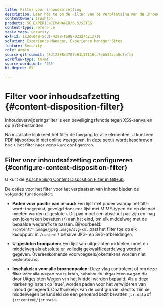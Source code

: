 ```yaml
---
title: Filter voor inhoudsafzetting
description: Leer hoe te om de Filter van de Verplaatsing van de Inhoud te gebruiken om aanvallen van XSS te verhinderen.
contentOwner: trushton
products: SG_EXPERIENCEMANAGER/6.5/SITES
content-type: reference
topic-tags: Security
exl-id: 1c3d0d48-5c31-42a8-8698-922d7c2127e9
solution: Experience Manager, Experience Manager Sites
feature: Security
role: Admin
source-git-commit: 48d12388d4707e61117116ca7eb533cea8c7ef34
workflow-type: tm+mt
source-wordcount: '225'
ht-degree: 0%

---
```


# Filter voor inhoudsafzetting {#content-disposition-filter}

Inhoudsverwijderingsfilter is een beveiligingsfunctie tegen XSS-aanvallen op SVG-bestanden.

Na installatie blokkeert het filter de toegang tot alle elementen. U kunt een PDF bijvoorbeeld niet online weergeven. In deze sectie wordt beschreven hoe u het filter naar wens kunt configureren.

## Filter voor inhoudsafzetting configureren {#configure-content-disposition-filter}

U kunt de [Apache Sling Content Disposition Filter in GitHub](https://github.com/apache/sling-org-apache-sling-security/blob/master/src/main/java/org/apache/sling/security/impl/ContentDispositionFilterConfiguration.java).

De opties voor het filter voor het verplaatsen van inhoud bieden de volgende functionaliteit:

* **Paden voor positie van inhoud:** Een lijst met paden waarop het filter wordt toegepast, gevolgd door een lijst met MIME-typen die op dat pad moeten worden uitgesloten. Dit pad moet een absoluut pad zijn en mag een jokerteken bevatten (`*`) aan het eind, om elk middelweg met de bepaalde wegprefix te passen. Bijvoorbeeld: `/content/*:image/jpeg,image/svg+xml` past het filter toe op elk knooppunt in `/content?` behalve JPG- en SVG-afbeeldingen.

* **Uitgesloten bronpaden:** Een lijst van uitgesloten middelen, moet elk middelweg als absolute en volledig gekwalificeerde weg worden gegeven. Overeenkomende voorvoegsels/jokertekens worden niet ondersteund.

* **Inschakelen voor alle bronnenpaden:** Deze vlag controleert of om deze filter voor alle wegen toe te laten, behalve de uitgesloten wegen die door Uitgesloten Wegen van het Middel worden bepaald. Als u deze markering instelt op &#39;true&#39;, worden paden voor het verwijderen van inhoud genegeerd. Onafhankelijk van de configuratie, slechts zijn de middelwegen behandeld die een genoemd bezit bevatten `jcr:data` of `jcr:content/jcr:data`.

